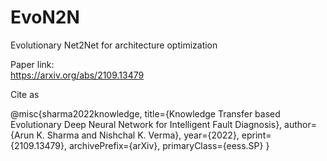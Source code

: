 # EvoN2N
Evolutionary Net2Net for architecture optimization

Paper link:  
https://arxiv.org/abs/2109.13479

Cite as


@misc{sharma2022knowledge,
      title={Knowledge Transfer based Evolutionary Deep Neural Network for Intelligent Fault Diagnosis}, 
      author={Arun K. Sharma and Nishchal K. Verma},
      year={2022},
      eprint={2109.13479},
      archivePrefix={arXiv},
      primaryClass={eess.SP}
}
